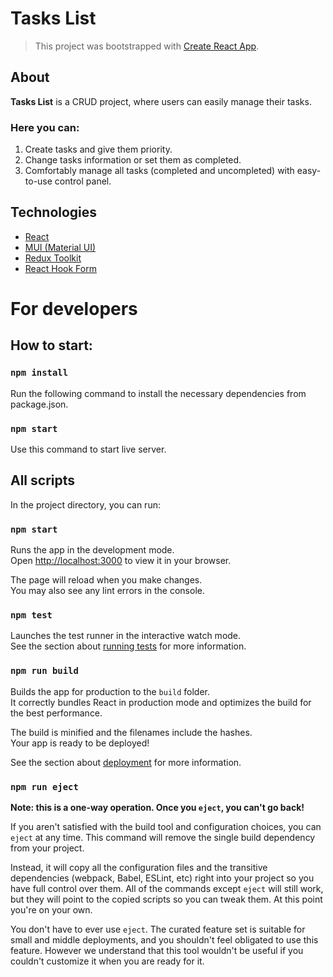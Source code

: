 # Tasks List
> This project was bootstrapped with [Create React App](https://github.com/facebook/create-react-app).

## About

**Tasks List** is a CRUD project, where users can easily manage their tasks.

### Here you can: 
1. Create tasks and give them priority.
2. Change tasks information or set them as completed.
3. Comfortably manage all tasks (completed and uncompleted) with easy-to-use control panel.

## Technologies
- [React](https://react.dev/)
- [MUI (Material UI)](https://mui.com/material-ui/getting-started/overview/)
- [Redux Toolkit](https://axios-http.com/)
- [React Hook Form](https://react-hook-form.com/)

# For developers

## How to start:
### `npm install`
Run the following command to install the necessary dependencies from package.json.
### `npm start`
Use this command to start live server.

## All scripts

In the project directory, you can run:

### `npm start`

Runs the app in the development mode.\
Open [http://localhost:3000](http://localhost:3000) to view it in your browser.

The page will reload when you make changes.\
You may also see any lint errors in the console.

### `npm test`

Launches the test runner in the interactive watch mode.\
See the section about [running tests](https://facebook.github.io/create-react-app/docs/running-tests) for more information.

### `npm run build`

Builds the app for production to the `build` folder.\
It correctly bundles React in production mode and optimizes the build for the best performance.

The build is minified and the filenames include the hashes.\
Your app is ready to be deployed!

See the section about [deployment](https://facebook.github.io/create-react-app/docs/deployment) for more information.

### `npm run eject`

**Note: this is a one-way operation. Once you `eject`, you can't go back!**

If you aren't satisfied with the build tool and configuration choices, you can `eject` at any time. This command will remove the single build dependency from your project.

Instead, it will copy all the configuration files and the transitive dependencies (webpack, Babel, ESLint, etc) right into your project so you have full control over them. All of the commands except `eject` will still work, but they will point to the copied scripts so you can tweak them. At this point you're on your own.

You don't have to ever use `eject`. The curated feature set is suitable for small and middle deployments, and you shouldn't feel obligated to use this feature. However we understand that this tool wouldn't be useful if you couldn't customize it when you are ready for it.
